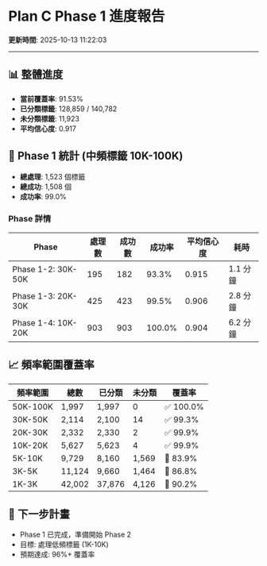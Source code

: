 # Plan C Phase 1 進度報告

**更新時間**: 2025-10-13 11:22:03

---

## 📊 整體進度

- **當前覆蓋率**: 91.53%
- **已分類標籤**: 128,859 / 140,782
- **未分類標籤**: 11,923
- **平均信心度**: 0.917

## 🎯 Phase 1 統計 (中頻標籤 10K-100K)

- **總處理**: 1,523 個標籤
- **總成功**: 1,508 個
- **成功率**: 99.0%

### Phase 詳情

| Phase | 處理數 | 成功數 | 成功率 | 平均信心度 | 耗時 |
|-------|--------|--------|--------|-----------|------|
| Phase 1-2: 30K-50K | 195 | 182 | 93.3% | 0.915 | 1.1 分鐘 |
| Phase 1-3: 20K-30K | 425 | 423 | 99.5% | 0.906 | 2.8 分鐘 |
| Phase 1-4: 10K-20K | 903 | 903 | 100.0% | 0.904 | 6.2 分鐘 |

## 📈 頻率範圍覆蓋率

| 頻率範圍 | 總數 | 已分類 | 未分類 | 覆蓋率 |
|---------|------|--------|--------|--------|
| 50K-100K | 1,997 | 1,997 | 0 | ✅ 100.0% |
| 30K-50K | 2,114 | 2,100 | 14 | ✅ 99.3% |
| 20K-30K | 2,332 | 2,330 | 2 | ✅ 99.9% |
| 10K-20K | 5,627 | 5,623 | 4 | ✅ 99.9% |
| 5K-10K | 9,729 | 8,160 | 1,569 | 🚧 83.9% |
| 3K-5K | 11,124 | 9,660 | 1,464 | 🚧 86.8% |
| 1K-3K | 42,002 | 37,876 | 4,126 | 🚧 90.2% |

## 🎯 下一步計畫

- Phase 1 已完成，準備開始 Phase 2
- 目標: 處理低頻標籤 (1K-10K)
- 預期達成: 96%+ 覆蓋率

